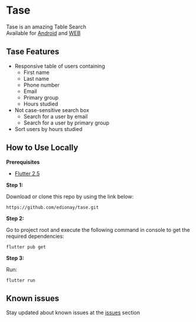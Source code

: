 # Tase

Tase is an amazing Table Search <br />
Available for [Android](https://github.com/edionay/tase/releases) and [WEB](https://tase.edionay.com)

## Tase Features

- Responsive table of users containing 
  - First name
  - Last name
  - Phone number
  - Email
  - Primary group
  - Hours studied
- Not case-sensitive search box
  - Search for a user by email
  - Search for a user by primary group
- Sort users by hours studied

## How to Use Locally

**Prerequisites**

- [Flutter 2.5](https://flutter.dev/)

**Step 1:**

Download or clone this repo by using the link below:

```
https://github.com/edionay/tase.git
```

**Step 2:**

Go to project root and execute the following command in console to get the required dependencies: 

```
flutter pub get 
```

**Step 3:**

Run:

```
flutter run 
```

## Known issues

Stay updated about known issues at the [issues](https://github.com/edionay/tase/issues?q=is%3Aissue+is%3Aopen) section
